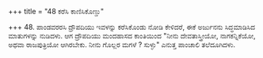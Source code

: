 +++
title = "48 ಕರೆಸಿ ಕಾಣಿಸಿಕೊಣ್ಡು"

+++
48. ಪಾಂಡವರರಸಿ ದ್ರೌಪದಿಯು ಇವಳನ್ನು ಕರೆಸಿಕೊಂಡು ನೋಡಿ ಕೇಳಿದರೆ, ಈಕೆ ಅರ್ಜುನನು ಸಿದ್ಧಮಾಡಿಸಿದ ಮಾತುಗಳನ್ನು ನುಡಿದಳು. ಆಗ ದ್ರೌಪದಿಯು ಮಂದಹಾಸದ ಕಾಂತಿಯಿಂದ "ನೀನು ದೇವತಾಸ್ತ್ರೀಯೋ, ನಾಗಕನ್ನಿಕೆಯೋ, ಅಥವಾ ರಾಜಪುತ್ರಿಯೋ ಆಗಿರಬೇಕು. ನೀನು ಗೊಲ್ಲರ ಮಗಳೆ ? ಸುಳ್ಳು" ಎನುತ್ತ ಪಾಂಚಾಲಿ ತಲೆದೂಗಿದಳು.